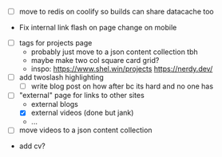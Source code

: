 - [ ] move to redis on coolify so builds can share datacache too
- Fix internal link flash on page change on mobile
- [ ] tags for projects page
  - probably just move to a json content collection tbh
  - maybe make two col square card grid?
  - inspo: https://www.shel.win/projects
  https://nerdy.dev/
- [ ] add twoslash highlighting
  - [ ] write blog post on how after bc its hard and no one has
- [ ] "external" page for links to other sites
  - external blogs
  - [x] external videos (done but jank)
  - ...
- [ ] move videos to a json content collection
- add cv?
